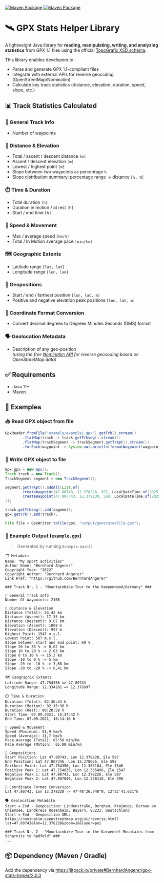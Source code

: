 [![Maven Package](https://github.com/BernhardAngerer/gpx-stats-helper/actions/workflows/maven-publish.yml/badge.svg)](https://github.com/BernhardAngerer/gpx-stats-helper/actions/workflows/maven-publish.yml)
[![Maven Package](https://github.com/BernhardAngerer/gpx-stats-helper/actions/workflows/maven-verify.yml/badge.svg)](https://github.com/BernhardAngerer/gpx-stats-helper/actions/workflows/maven-verify.yml)

# 🛰️ GPX Stats Helper Library

A lightweight Java library for **reading, manipulating, writing, and analyzing statistics** from GPX 1.1 files using the official [TopoGrafix XSD schema](https://www.topografix.com/gpx.asp).

This library enables developers to:
- Parse and generate GPX 1.1-compliant files
- Integrate with external APIs for reverse geocoding (OpenStreetMap/Nominatim)
- Calculate key track statistics (distance, elevation, duration, speed, slope, etc.)

## 📊 Track Statistics Calculated

### 🧭 General Track Info
- Number of waypoints

### 📏 Distance & Elevation
- Total / ascent / descent distance `[m]`
- Ascent / descent elevation `[m]`
- Lowest / highest point `[m]`
- Slope between two waypoints as percentage `%`
- Slope distribution summary: percentage range → distance `[%, m]`

### ⏱️ Time & Duration
- Total duration `[h]`
- Duration in motion / at rest `[h]`
- Start / end time `[h]`

### 🚴 Speed & Movement
- Max / average speed `[km/h]`
- Total / In Motion average pace `[min/km]`

### 🗺️ Geographic Extents
- Latitude range `[lat, lat]`
- Longitude range `[lon, lon]`

### 📍 Geopositions
- Start / end / farthest position `[lon, lat, m]`
- Positive and negative elevation peak positions `[lon, lat, m]`

### 🔄 Coordinate Format Conversion
- Convert decimal degrees to Degrees Minutes Seconds (DMS) format

### 🗣️ Geolocation Metadata
- Description of any geo-position  
  *(using the free [Nominatim API](https://nominatim.org/release-docs/develop/api/Reverse/) for reverse geocoding based on OpenStreetMap data)*

## ✅ Requirements
+ Java 11+
+ Maven

## 🚀 Examples

### 📥 Read GPX object from file
```java
GpxReader.fromFile("example/example1.gpx").getTrk().stream()
        .flatMap(track -> track.getTrkseg().stream())
        .flatMap(trackSegment -> trackSegment.getTrkpt().stream())
        .forEach(waypoint -> System.out.println(formatWaypoint(waypoint)));
```

### 💾 Write GPX object to file
```java
Gpx gpx = new Gpx();
Track track = new Track();
TrackSegment segment = new TrackSegment();

segment.getTrkpt().addAll(List.of(
        createWaypoint(47.80743, 12.378228, 587, LocalDateTime.of(2025, 4, 7, 16, 14, 16)),
        createWaypoint(47.807343, 12.378138, 588, LocalDateTime.of(2025, 4, 7, 16, 14, 17))
));

track.getTrkseg().add(segment);
gpx.getTrk().add(track);

File file = GpxWriter.toFile(gpx, "output/generatedFile.gpx");
```

### 🧾 Example Output (`example.gpx`)

> Generated by running `Example.main()`
```
🗂️ Metadata
Name: "My sport activities"
Author Name: "Bernhard Angerer"
Copyright Year: "2022"
Copyright Author: "Bernhard Angerer"
Link Href: "https://github.com/BernhardAngerer"

### Track Nr. 1 - "Mountainbike-Tour to the Kampenwand/Germany" ###

🧭 General Track Info
Number Of Waypoints: 2108

📏 Distance & Elevation
Distance (Total): 26,42 km
Distance (Ascent): 17,35 km
Distance (Descent): 9,07 km
Elevation (Ascent): 1008 m
Elevation (Descent): 997 m
Highest Point: 1547 m.s.l.
Lowest Point: 587 m.s.l.
Slope between start and end point: 69 %
Slope 20 to 30 % -> 0,02 km
Slope 10 to 20 % -> 2,03 km
Slope 0 to 10 % -> 15,3 km
Slope -10 to 0 % -> 5 km
Slope -20 to -10 % -> 3,66 km
Slope -30 to -20 % -> 0,41 km

🗺️ Geographic Extents
Latitude Range: 47.754356 => 47.80743
Longitude Range: 12.334281 => 12.378897

⏱️ Time & Duration
Duration (Total): 02:36:34 h
Duration (Motion): 02:15:36 h
Duration (Rest): 00:20:58 h
Start Time: 07.09.2021, 15:37:42 h
End Time: 07.09.2021, 18:14:16 h

🚴 Speed & Movement
Speed (Maximum): 51,9 km/h
Speed (Average): 11,7 km/h
Pace Average (Total): 05:56 min/km
Pace Average (Motion): 05:08 min/km

📍 Geopositions
Start Position: Lat 47.80743, Lon 12.378228, Ele 587
End Position: Lat 47.807346, Lon 12.378055, Ele 598
Farthest Point: Lat 47.754356, Lon 12.355104, Ele 1546
Positive Peak 1: Lat 47.754635, Lon 12.355498, Ele 1547
Negative Peak 1: Lat 47.80743, Lon 12.378228, Ele 587
Negative Peak 2: Lat 47.807049, Lon 12.378118, Ele 598

🔄 Coordinate Format Conversion
Lat 47.80743, Lon 12.378228 -> 47°48'26.748"N, 12°22'41.621"E

🗣️ Geolocation Metadata
Start = End - Geoposition: Lindenstraße, Bergham, Kraimoos, Bernau am Chiemsee, Landkreis Rosenheim, Bayern, 83233, Deutschland
Start = End - Geoposition URL: https://nominatim.openstreetmap.org/ui/reverse.html?lat=47.80743&lon=12.378228&zoom=18&layer=poi

### Track Nr. 2 - "Mountainbike-Tour in the Karwendel-Mountains from Scharnitz to Radfeld" ###
...
```

## 📦 Dependency (Maven / Gradle)

Add the dependency via https://jitpack.io/private#BernhardAngerer/gpx-stats-helper/2.0.0
